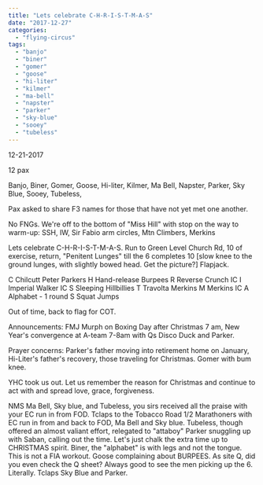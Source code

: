 ```yaml
---
title: "Lets celebrate C-H-R-I-S-T-M-A-S"
date: "2017-12-27"
categories: 
  - "flying-circus"
tags: 
  - "banjo"
  - "biner"
  - "gomer"
  - "goose"
  - "hi-liter"
  - "kilmer"
  - "ma-bell"
  - "napster"
  - "parker"
  - "sky-blue"
  - "sooey"
  - "tubeless"
---
```


12-21-2017

12 pax

Banjo, Biner, Gomer, Goose, Hi-liter, Kilmer, Ma Bell, Napster, Parker, Sky Blue, Sooey, Tubeless,

Pax asked to share F3 names for those that have not yet met one another.

No FNGs. We're off to the bottom of "Miss Hill" with stop on the way to warm-up: SSH, IW, Sir Fabio arm circles, Mtn Climbers, Merkins

Lets celebrate C-H-R-I-S-T-M-A-S. Run to Green Level Church Rd, 10 of exercise, return, "Penitent Lunges" till the 6 completes 10 \[slow knee to the ground lunges, with slightly bowed head. Get the picture?\] Flapjack.

C Chilcutt Peter Parkers H Hand-release Burpees R Reverse Crunch IC I Imperial Walker IC S Sleeping Hillbillies T Travolta Merkins M Merkins IC A Alphabet - 1 round S Squat Jumps

Out of time, back to flag for COT.

Announcements: FMJ Murph on Boxing Day after Christmas 7 am, New Year's convergence at A-team 7-8am with Qs Disco Duck and Parker.

Prayer concerns: Parker's father moving into retirement home on January, Hi-Liter's father's recovery, those traveling for Christmas. Gomer with bum knee.

YHC took us out. Let us remember the reason for Christmas and continue to act with and spread love, grace, forgiveness.

NMS Ma Bell, Sky blue, and Tubeless, you sirs received all the praise with your EC run in from FOD. Tclaps to the Tobacco Road 1/2 Marathoners with EC run in from and back to FOD, Ma Bell and Sky blue. Tubeless, though offered an almost valiant effort, relegated to "attaboy" Parker snuggling up with Saban, calling out the time. Let's just chalk the extra time up to CHRISTMAS spirit. Biner, the "alphabet" is with legs and not the tongue. This is not a FIA workout. Goose complaining about BURPEES. As site Q, did you even check the Q sheet? Always good to see the men picking up the 6. Literally. Tclaps Sky Blue and Parker.
